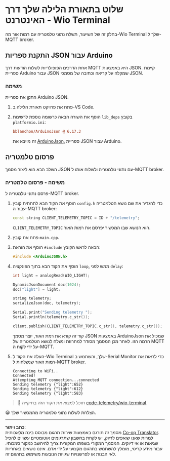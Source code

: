 <!--
CO_OP_TRANSLATOR_METADATA:
{
  "original_hash": "4bcc29fe2b65e56eada83d2476279227",
  "translation_date": "2025-08-27T21:45:47+00:00",
  "source_file": "1-getting-started/lessons/4-connect-internet/wio-terminal-telemetry.md",
  "language_code": "he"
}
-->
# שלוט בתאורת הלילה שלך דרך האינטרנט - Wio Terminal

בחלק זה של השיעור, תשלח נתוני טלמטריה עם רמות אור מה-Wio Terminal שלך ל-MQTT broker.

## התקנת ספריות JSON עבור Arduino

אחת הדרכים הפופולריות לשלוח הודעות דרך MQTT היא באמצעות JSON. קיימת ספריית Arduino עבור JSON שמקלה על קריאה וכתיבה של מסמכי JSON.

### משימה

התקן את ספריית Arduino JSON.

1. פתח את פרויקט תאורת הלילה ב-VS Code.

1. הוסף את השורה הבאה כרשומה נוספת לרשימת `lib_deps` בקובץ `platformio.ini`:

    ```ini
    bblanchon/ArduinoJson @ 6.17.3
    ```

    זה מייבא את [ArduinoJson](https://arduinojson.org), ספריית JSON עבור Arduino.

## פרסום טלמטריה

השלב הבא הוא ליצור מסמך JSON עם נתוני טלמטריה ולשלוח אותו ל-MQTT broker.

### משימה - פרסום טלמטריה

פרסם נתוני טלמטריה ל-MQTT broker.

1. הוסף את הקוד הבא לתחתית קובץ `config.h` כדי להגדיר את שם נושא הטלמטריה עבור ה-MQTT broker:

    ```cpp
    const string CLIENT_TELEMETRY_TOPIC = ID + "/telemetry";
    ```

    `CLIENT_TELEMETRY_TOPIC` הוא הנושא שבו המכשיר יפרסם את רמות האור.

1. פתח את קובץ `main.cpp`.

1. הוסף את הוראת `#include` הבאה לראש הקובץ:

    ```cpp
    #include <ArduinoJSON.h>
    ```

1. הוסף את הקוד הבא בתוך הפונקציה `loop`, ממש לפני `delay`:

    ```cpp
    int light = analogRead(WIO_LIGHT);

    DynamicJsonDocument doc(1024);
    doc["light"] = light;

    string telemetry;
    serializeJson(doc, telemetry);

    Serial.print("Sending telemetry ");
    Serial.println(telemetry.c_str());

    client.publish(CLIENT_TELEMETRY_TOPIC.c_str(), telemetry.c_str());
    ```

    קוד זה קורא את רמת האור, יוצר מסמך JSON באמצעות ArduinoJson שמכיל את הרמה הזו. לאחר מכן המסמך מסודר למחרוזת ונשלח לנושא הטלמטריה של MQTT על ידי לקוח ה-MQTT.

1. העלה את הקוד ל-Wio Terminal שלך, והשתמש ב-Serial Monitor כדי לראות את רמות האור שנשלחות ל-MQTT broker.

    ```output
    Connecting to WiFi..
    Connected!
    Attempting MQTT connection...connected
    Sending telemetry {"light":652}
    Sending telemetry {"light":612}
    Sending telemetry {"light":583}
    ```

> 💁 תוכל למצוא את הקוד הזה בתיקייה [code-telemetry/wio-terminal](../../../../../1-getting-started/lessons/4-connect-internet/code-telemetry/wio-terminal).

😀 הצלחת לשלוח נתוני טלמטריה מהמכשיר שלך.

---

**כתב ויתור**:  
מסמך זה תורגם באמצעות שירות תרגום מבוסס בינה מלאכותית [Co-op Translator](https://github.com/Azure/co-op-translator). למרות שאנו שואפים לדיוק, יש לקחת בחשבון שתרגומים אוטומטיים עשויים להכיל שגיאות או אי דיוקים. המסמך המקורי בשפתו המקורית צריך להיחשב כמקור סמכותי. עבור מידע קריטי, מומלץ להשתמש בתרגום מקצועי על ידי אדם. איננו נושאים באחריות לאי הבנות או לפרשנויות שגויות הנובעות משימוש בתרגום זה.